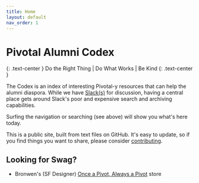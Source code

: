 ```yaml
---
title: Home
layout: default
nav_order: 1
---
```


# Pivotal Alumni Codex

{: .text-center }
Do the Right Thing | Do What Works | Be Kind
{: .text-center }

The Codex is an index of interesting Pivotal-y resources that can help the alumni diaspora. While we have [Slack(s)](/alumni_slacks) for discussion, having a central place gets around Slack's poor and expensive search and archiving capabilities.

Surfing the navigation or searching (see above) will show you what's here today.

This is a public site, built from text files on GitHub. It's easy to update, so if you find things you want to share, please consider [contributing](/contributing/).

## Looking for Swag?

- Bronwen's (SF Designer) [Once a Pivot, Always a Pivot](https://www.redbubble.com/people/bronwen-a/shop) store
